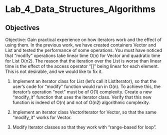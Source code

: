 # Lab_4_Data_Structures_Algorithms

## Objectives
Objective: Gain practical experience on how iterators work and the effect of using them.
In the previous work, we have created containers Vector and List and tested the performance
of some operations. You must have noticed that “modify” operations take linear time O(n) for
Vector and quadratic time for List O(n2). The reason that the iteration over the List is worse
than linear time is the effect of the access operator “[]” being linear for each element. This is
not desirable, and we would like to fix it.

1. Implement an iterator class for List (let’s call it ListIterator), so that the user’s code for
“modify” function would run in O(n). To achieve this, the iterator’s operation “next” must
be of O(1) complexity. Create a new “modify_it” function that uses the iterator class. Verify
that this new function is indeed of O(n) and not of O(n2) algorithmic complexity.

3. Implement an iterator class VectorIterator for Vector, so that the same “modify_it” works
for Vector.

5. Modify Iterator classes so that they work with “range-based for loop”. 
